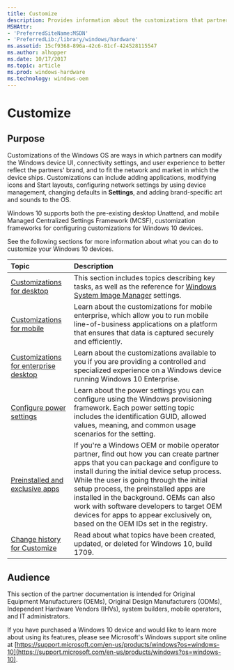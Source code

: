 ```yaml
---
title: Customize
description: Provides information about the customizations that partners can use to modify the UI and user experience to better reflect the partners' brand, and to incorporate brand elements and fit the market in which the device will ship.
MSHAttr:
- 'PreferredSiteName:MSDN'
- 'PreferredLib:/library/windows/hardware'
ms.assetid: 15cf9368-896a-42c6-81cf-424528115547
ms.author: alhopper
ms.date: 10/17/2017
ms.topic: article
ms.prod: windows-hardware
ms.technology: windows-oem
---
```

# Customize

## Purpose

Customizations of the Windows OS are ways in which partners can modify the Windows device UI, connectivity settings, and user experience to better reflect the partners' brand, and to fit the network and market in which the device ships. Customizations can include adding applications, modifying icons and Start layouts, configuring network settings by using device management, changing defaults in **Settings**, and adding brand-specific art and sounds to the OS.

Windows 10 supports both the pre-existing desktop Unattend, and mobile Managed Centralized Settings Framework (MCSF), customization frameworks for configuring customizations for Windows 10 devices.

See the following sections for more information about what you can do to customize your Windows 10 devices.

| Topic                                      | Description                                                                                             |
|:-------------------------------------------|:--------------------------------------------------------------------------------------------------------|
| [Customizations for desktop](desktop/desktop-customizations-portal.md) | This section includes topics describing key tasks, as well as the reference for [Windows System Image Manager](desktop/unattend/index.md) settings. |
| [Customizations for mobile](mobile/windows-10-mobile-customizations-portal.md) | Learn about the customizations for mobile enterprise, which allow you to run mobile line-of-business applications on a platform that ensures that data is captured securely and efficiently. |
| [Customizations for enterprise desktop](enterprise/enterprise-custom-portal.md) | Learn about the customizations available to you if you are providing a controlled and specialized experience on a Windows device running Windows 10 Enterprise. |
| [Configure power settings](power-settings/configure-power-settings.md) | Learn about the power settings you can configure using the Windows provisioning framework. Each power setting topic includes the identification GUID, allowed values, meaning, and common usage scenarios for the setting. |
| [Preinstalled and exclusive apps](preinstall/preinstall-and-exclusive=apps.md) | If you're a Windows OEM or mobile operator partner, find out how you can create partner apps that you can package and configure to install during the initial device setup process. While the user is going through the initial setup process, the preinstalled apps are installed in the background. OEMs can also work with software developers to target OEM devices for apps to appear exclusively on, based on the OEM IDs set in the registry. |
| [Change history for Customize](change-history-for-customize.md) | Read about what topics have been created, updated, or deleted for Windows 10, build 1709. |

## <a href="" id="developer-audience-heading"></a>Audience

This section of the partner documentation is intended for Original Equipment Manufacturers (OEMs), Original Design Manufacturers (ODMs), Independent Hardware Vendors (IHVs), system builders, mobile operators, and IT administrators.

If you have purchased a Windows 10 device and would like to learn more about using its features, please see Microsoft's Windows support site online at [https://support.microsoft.com/en-us/products/windows?os=windows-10](https://support.microsoft.com/en-us/products/windows?os=windows-10).
